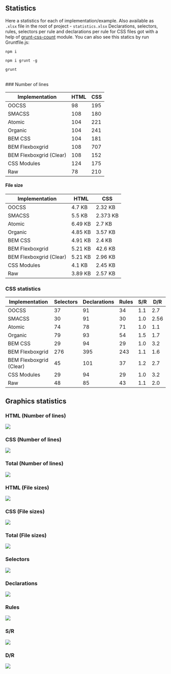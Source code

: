 ## Statistics

Here a statistics for each of implementation/example. Also available as `.xlsx` file in the root of project - `statistics.xlsx` Declarations, selectors, rules, selectors per rule and declarations per rule for CSS files got with a help of [grunt-css-count](https://www.npmjs.com/package/grunt-css-count) module. You can also see this statics by run Gruntfile.js:

`npm i`

`npm i grunt -g`

`grunt`

<br />
### Number of lines

|Implementation|HTML|CSS|
------------ | ------------- | -------------
|OOCSS|98|195|
|SMACSS|108|180|
|Atomic|104|221|
|Organic|104|241|
|BEM CSS|104|181|
|BEM Flexboxgrid|108|707|
|BEM Flexboxgrid (Clear)|108|152|
|CSS Modules|124|175|
|Raw|78|210|

#### File size

|Implementation|HTML|CSS|
------------ | ------------- | -------------
|OOCSS|4.7 KB|2.32 KB|
|SMACSS|5.5 KB|2.373 KB|
|Atomic|6.49 KB|2.7 KB|
|Organic|4.85 KB|3.57 KB|
|BEM CSS|4.91 KB|2.4 KB|
|BEM Flexboxgrid|5.21 KB|42.6 KB|
|BEM Flexboxgrid (Clear)|5.21 KB|2.96 KB|
|CSS Modules|4.1 KB|2.45 KB|
|Raw|3.89 KB|2.57 KB|

### CSS statistics

|Implementation|Selectors|Declarations|Rules|S/R|D/R|
------------ | ------------- | ------------- | ------------- | ------------- | -------------
|OOCSS|37|91|34|1.1|2.7|
|SMACSS|30|91|30|1.0|2.56|
|Atomic|74|78|71|1.0|1.1|
|Organic|79|93|54|1.5|1.7|
|BEM CSS|29|94|29|1.0|3.2|
|BEM Flexboxgrid|276|395|243|1.1|1.6|
|BEM Flexboxgrid (Clear)|45|101|37|1.2|2.7|
|CSS Modules|29|94|29|1.0|3.2|
|Raw|48|85|43|1.1|2.0|


## Graphics statistics

### HTML (Number of lines)

<img src="https://github.com/AleshaOleg/holy-grail-markup/blob/master/pictures/HTML (Number of lines).png?raw=true">

### CSS (Number of lines)

<img src="https://github.com/AleshaOleg/holy-grail-markup/blob/master/pictures/CSS (Number of lines).png?raw=true">

### Total (Number of lines)

<img src="https://github.com/AleshaOleg/holy-grail-markup/blob/master/pictures/Total (Number of lines).png?raw=true">

### HTML (File sizes)

<img src="https://github.com/AleshaOleg/holy-grail-markup/blob/master/pictures/HTML (File sizes).png?raw=true">

### CSS (File sizes)

<img src="https://github.com/AleshaOleg/holy-grail-markup/blob/master/pictures/CSS (File sizes).png?raw=true">

### Total (File sizes)

<img src="https://github.com/AleshaOleg/holy-grail-markup/blob/master/pictures/Total (File sizes).png?raw=true">

### Selectors

<img src="https://github.com/AleshaOleg/holy-grail-markup/blob/master/pictures/Selectors.png?raw=true">

### Declarations

<img src="https://github.com/AleshaOleg/holy-grail-markup/blob/master/pictures/Declarations.png?raw=true">

### Rules

<img src="https://github.com/AleshaOleg/holy-grail-markup/blob/master/pictures/Rules.png?raw=true">

### S/R

<img src="https://github.com/AleshaOleg/holy-grail-markup/blob/master/pictures/SR.png?raw=true">

### D/R

<img src="https://github.com/AleshaOleg/holy-grail-markup/blob/master/pictures/DR.png?raw=true">
